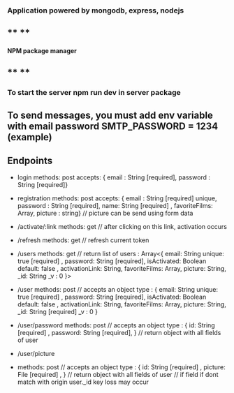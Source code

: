 ### Application powered by mongodb, express, nodejs
## ** **
#### NPM package manager
## ** **
### To start the server npm run dev in server package 

## To send messages, you must add env variable with email password SMTP_PASSWORD = 1234 (example)

##  Endpoints 
- login
    methods: post
    accepts: { email : String [required],  password : String [required]}
- registration
    methods: post
    accepts: { email : String [required] unique, password : String [required], name: String [required] , favoriteFilms: Array<strings>, picture : string} 
    // picture can be send using form data
- /activate/:link
    methods: get
   // after clicking on this link, activation occurs
- /refresh
    methods: get
   // refresh current token
- /users
    methods: get
    // return list of users : 
    Array<{
    email: String unique: true [required] ,
    password:  String [required],
    isActivated: Boolean default: false ,
    activationLink: String,
    favoriteFilms: Array,
    picture: String,
    _id: String
    _v : 0
    }>

- /user
    methods: post
    // accepts an object type : 
    {  email: String unique: true [required] ,
        password:  String [required],
        isActivated: Boolean default: false ,
        activationLink: String,
        favoriteFilms: Array,
        picture: String,
        _id: String [required]
        _v : 0
    }
-   /user/password
    methods: post
    // accepts an object type : 
    { id: String [required] ,
        password:  String [required],
    }
    // return object with all fields of user
-   /user/picture
-    methods: post
    // accepts an object type : 
    { id: String [required] ,
        picture: File [required] ,
    }
    // return object with all fields of user
    // if field if dont match with origin user._id key loss may occur
